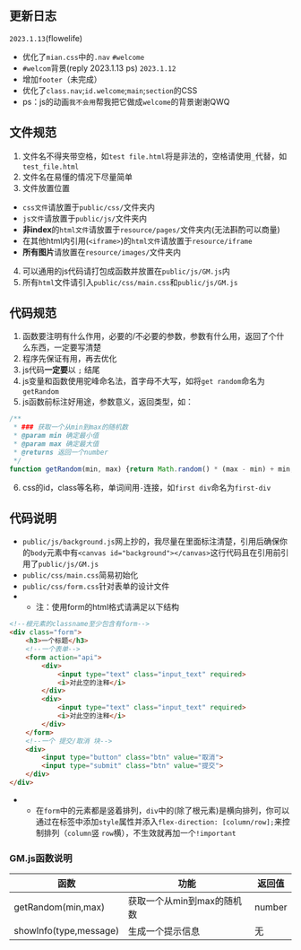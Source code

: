 ## 更新日志
`2023.1.13`(flowelife)
- 优化了`mian.css`中的`.nav` `#welcome`
- `#welcom`背景(reply 2023.1.13 ps)
`2023.1.12`
- 增加`footer`（未完成）
- 优化了`class.nav`;`id.welcome`;`main`;`section`的CSS
- ps：js的动画`我不会用`帮我把它做成`welcome`的背景谢谢QWQ

## 文件规范
1. 文件名不得夹带空格，如`test file.html`将是非法的，空格请使用`_`代替，如`test_file.html`
2. 文件名在易懂的情况下尽量简单
3. 文件放置位置
- `css文件`请放置于`public/css/`文件夹内
- `js文件`请放置于`public/js/`文件夹内
- <b>非index</b>的`html文件`请放置于`resource/pages/`文件夹内(无法斟酌可以商量)
- 在其他html内引用(`<iframe>`)的`html文件`请放置于`resource/iframe`
- <b>所有图片</b>请放置在`resource/images/`文件夹内
4. 可以通用的js代码请打包成函数并放置在`public/js/GM.js`内
5. 所有`html`文件请引入`public/css/main.css`和`public/js/GM.js`

## 代码规范
1. 函数要注明有什么作用，必要的/不必要的参数，参数有什么用，返回了个什么东西，一定要写清楚
2. 程序先保证有用，再去优化
3. js代码<b>一定要</b>以 `;` 结尾
4. js变量和函数使用驼峰命名法，首字母不大写，如将`get random`命名为`getRandom`
5. js函数前标注好用途，参数意义，返回类型，如：
```javascript
/**
 * ### 获取一个从min到max的随机数
 * @param min 确定最小值 
 * @param max 确定最大值 
 * @returns 返回一个number
 */
function getRandom(min, max) {return Math.random() * (max - min) + min;}
```
6. css的id，class等名称，单词间用`-`连接，如`first div`命名为`first-div`

## 代码说明
- `public/js/background.js`网上抄的，我尽量在里面标注清楚，引用后确保你的`body`元素中有`<canvas id="background"></canvas>`这行代码且在引用前引用了`public/js/GM.js`
- `public/css/main.css`简易初始化
- `public/css/form.css`针对表单的设计文件
- - 注：使用form的html格式请满足以下结构
```html
<!--根元素的classname至少包含有form-->
<div class="form">
    <h3>一个标题</h3>
    <!--一个表单-->
    <form action="api">
        <div>
            <input type="text" class="input_text" required>
            <i>对此空的注释</i>
        </div>
        <div>
            <input type="text" class="input_text" required>
            <i>对此空的注释</i>
        </div>
    </form>
    <!--一个 提交/取消 块-->
    <div>
        <input type="button" class="btn" value="取消">
        <input type="submit" class="btn" value="提交">
    </div>
</div>
```
- - 在`form`中的元素都是竖着排列，`div`中的(除了根元素)是横向排列，你可以通过在标签中添加`style`属性并添入`flex-direction: [column/row];`来控制排列（`column`竖 `row`横），不生效就再加一个`!important`

### GM.js函数说明
|函数|功能|返回值|
|--|--|--|
|getRandom(min,max)|获取一个从min到max的随机数|number|
|showInfo(type,message)|生成一个提示信息|无|